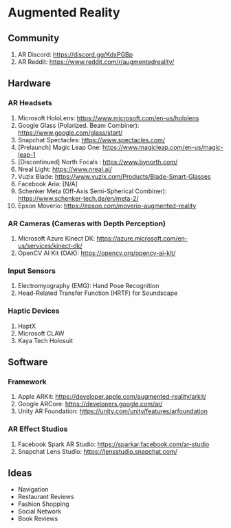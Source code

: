 # Augmented Reality
## Community
1. AR Discord: https://discord.gg/KdxPGBp
2. AR Reddit: https://www.reddit.com/r/augmentedreality/

## Hardware
### AR Headsets
1. Microsoft HoloLens: https://www.microsoft.com/en-us/hololens
2. Google Glass (Polarized. Beam Combiner): https://www.google.com/glass/start/
3. Snapchat Spectacles: https://www.spectacles.com/
4. [Prelaunch] Magic Leap One: https://www.magicleap.com/en-us/magic-leap-1
5. [Discontinued] North Focals : https://www.bynorth.com/
6. Nreal Light: https://www.nreal.ai/
7. Vuzix Blade: https://www.vuzix.com/Products/Blade-Smart-Glasses
8. Facebook Aria: [N/A]
9. Schenker Meta (Off-Axis Semi-Spherical Combiner): https://www.schenker-tech.de/en/meta-2/
10. Epson Moverio: https://epson.com/moverio-augmented-reality

### AR Cameras (Cameras with Depth Perception)
1. Microsoft Azure Kinect DK: https://azure.microsoft.com/en-us/services/kinect-dk/
2. OpenCV AI Kit (OAK): https://opencv.org/opencv-ai-kit/

### Input Sensors
1. Electromyography (EMG): Hand Pose Recognition
2. Head-Related Transfer Function (HRTF) for Soundscape

### Haptic Devices
1. HaptX
2. Microsoft CLAW
3. Kaya Tech Holosuit

## Software
### Framework
1. Apple ARKit: https://developer.apple.com/augmented-reality/arkit/
2. Google ARCore: https://developers.google.com/ar/
3. Unity AR Foundation: https://unity.com/unity/features/arfoundation

### AR Effect Studios
1. Facebook Spark AR Studio: https://sparkar.facebook.com/ar-studio
2. Snapchat Lens Studio: https://lensstudio.snapchat.com/

## Ideas
* Navigation
* Restaurant Reviews
* Fashion Shopping
* Social Network
* Book Reviews
